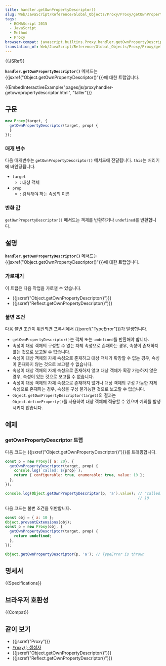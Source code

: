 ```yaml
---
title: handler.getOwnPropertyDescriptor()
slug: Web/JavaScript/Reference/Global_Objects/Proxy/Proxy/getOwnPropertyDescriptor
tags:
  - ECMAScript 2015
  - JavaScript
  - Method
  - Proxy
browser-compat: javascript.builtins.Proxy.handler.getOwnPropertyDescriptor
translation_of: Web/JavaScript/Reference/Global_Objects/Proxy/Proxy/getOwnPropertyDescriptor
---
```

{{JSRef}}

**`handler.getOwnPropertyDescriptor()`** 메서드는 {{jsxref("Object.getOwnPropertyDescriptor()")}}에 대한 트랩입니다.

{{EmbedInteractiveExample("pages/js/proxyhandler-getownpropertydescriptor.html", "taller")}}

## 구문

```js
new Proxy(target, {
  getOwnPropertyDescriptor(target, prop) {
  }
});
```

### 매개 변수

다음 매개변수는 `getOwnPropertyDescriptor()` 메서드에 전달됩니다. `this`는 처리기에 바인딩됩니다.

- `target`
  - : 대상 객체
- `prop`
  - : 검색해야 하는 속성의 이름

### 반환 값

`getOwnPropertyDescriptor()` 메서드는 객체를 반환하거나 `undefined`를 반환합니다.

## 설명

**`handler.getOwnPropertyDescriptor()`** 메서드는 {{jsxref("Object.getOwnPropertyDescriptor()")}}에 대한 트랩입니다.

### 가로채기

이 트랩은 다음 작업을 가로챌 수 있습니다.

- {{jsxref("Object.getOwnPropertyDescriptor()")}}
- {{jsxref("Reflect.getOwnPropertyDescriptor()")}}

### 불변 조건

다음 불변 조건이 위반되면 프록시에서 {{jsxref("TypeError")}}가 발생합니다.

- `getOwnPropertyDescriptor()`는 객체 또는 `undefined`를 반환해야 합니다.
- 속성이 대상 객체의 구성할 수 없는 자체 속성으로 존재하는 경우, 속성이 존재하지 않는 것으로 보고될 수 없습니다.
- 속성이 대상 객체의 자체 속성으로 존재하고 대상 객체가 확장할 수 없는 경우, 속성이 존재하지 않는 것으로 보고될 수 없습니다.
- 속성이 대상 객체의 자체 속성으로 존재하지 않고 대상 객체가 확장 가능하지 않은 경우, 속성이 있는 것으로 보고될 수 없습니다.
- 속성이 대상 객체의 자체 속성으로 존재하지 않거나 대상 객체의 구성 가능한 자체 속성으로 존재하는 경우, 속성을 구성 불가능한 것으로 보고할 수 없습니다.
- `Object.getOwnPropertyDescriptor(target)`의 결과는 `Object.defineProperty()`를 사용하여 대상 객체에 적용할 수 있으며 예외를 발생시키지 않습니다.

## 예제

### getOwnPropertyDescriptor 트랩

다음 코드는 {{jsxref("Object.getOwnPropertyDescriptor()")}}를 트래핑합니다.

```js
const p = new Proxy({ a: 20}, {
  getOwnPropertyDescriptor(target, prop) {
    console.log(`called: ${prop}`);
    return { configurable: true, enumerable: true, value: 10 };
  },
});

console.log(Object.getOwnPropertyDescriptor(p, 'a').value); // "called: a"
                                                            // 10
```

다음 코드는 불변 조건을 위반합니다.

```js example-bad
const obj = { a: 10 };
Object.preventExtensions(obj);
const p = new Proxy(obj, {
  getOwnPropertyDescriptor(target, prop) {
    return undefined;
  },
});

Object.getOwnPropertyDescriptor(p, 'a'); // TypeError is thrown
```

## 명세서

{{Specifications}}

## 브라우저 호환성

{{Compat}}

## 같이 보기

- {{jsxref("Proxy")}}
- [`Proxy()` 생성자](/ko/docs/Web/JavaScript/Reference/Global_Objects/Proxy/Proxy)
- {{jsxref("Object.getOwnPropertyDescriptor()")}}
- {{jsxref("Reflect.getOwnPropertyDescriptor()")}}
